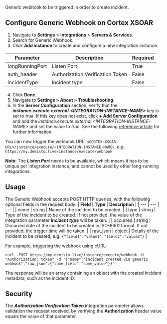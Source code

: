 Generic webhook to be triggered in order to create incident.

## Configure Generic Webhook on Cortex XSOAR

1. Navigate to **Settings** > **Integrations** > **Servers & Services**.
2. Search for Generic Webhook.
3. Click **Add instance** to create and configure a new integration instance.

| **Parameter** | **Description** | **Required** |
| --- | --- | --- |
| longRunningPort | Listen Port | True |
| auth_header | Authorization Verification Token | False |
| incidentType | Incident type | False |

4. Click **Done**.
5. Navigate to  **Settings > About > Troubleshooting**.
6. In the **Server Configuration** section, verify that the ***instance.execute.external.\<INTEGRATION-INSTANCE-NAME\>*** key is set to *true*. If this key does not exist, click **+ Add Server Configuration** and add the *instance.execute.external.\<INTEGRATION-INSTANCE-NAME\>* and set the value to *true*. See the following [reference article](https://xsoar.pan.dev/docs/reference/articles/long-running-invoke) for further information.

You can now trigger the webhook URL: `<CORTEX-XSOAR-URL>/instance/execute/<INTEGRATION-INSTANCE-NAME>`, e.g. `https://my.demisto.live/instance/execute/webhook`

**Note**: The ***Listen Port*** needs to be available, which means it has to be unique per integration instance, and cannot be used by other long-running integrations.

## Usage
The Generic Webhook accepts POST HTTP queries, with the following optional fields in the request body:
| **Field** | **Type** | **Description** |
| --- | --- | --- |
| name | string | Name of the incident to be created. |
| type | string | Type of the incident to be created. If not provided, the value of the integration parameter ***Incident type*** will be taken.  |
| occurred | string | Occurred date of the incident to be created in ISO-8601 format. If not provided, the trigger time will be taken. |
| raw_json | object | Details of the incident to be created, e.g. `{"field1":"value1","field2":"value2"}` |

For example, triggering the webhook using cURL:

`curl -POST https://my.demisto.live/instance/execute/webhook -H "Authorization: token" -d '{"name":"incident created via generic webhook","raw_json":{"some_field":"some_value"}}'`

The response will be an array containing an object with the created incident metadata, such as the incident ID.

## Security
The ***Authorization Verification Token*** integration parameter allows validation the request received, by verifying the **Authorization** header value equals the value of that parameter.

